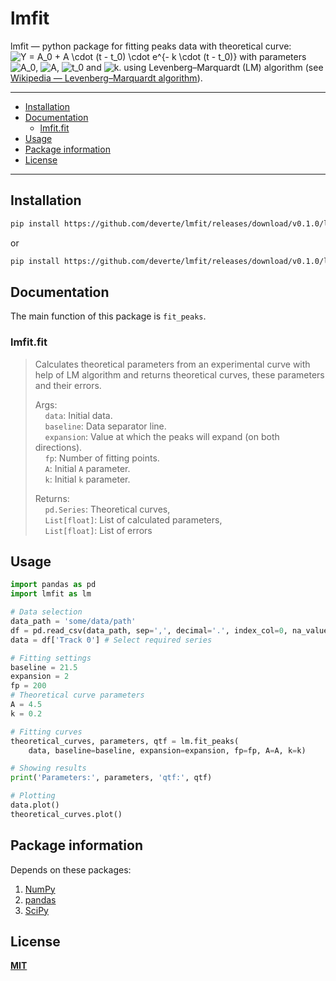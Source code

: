 # lmfit

lmfit — python package for fitting peaks data with theoretical curve:
<img src="https://latex.codecogs.com/gif.latex?Y&space;=&space;A_0&space;&plus;&space;A&space;\cdot&space;(t&space;-&space;t_0)&space;\cdot&space;e^{-&space;k&space;\cdot&space;(t&space;-&space;t_0)}" title="Y = A_0 + A \cdot (t - t_0) \cdot e^{- k \cdot (t - t_0)}" />
with parameters <img src="https://latex.codecogs.com/gif.latex?A_0" title="A_0" />, <img src="https://latex.codecogs.com/gif.latex?A" title="A" />, <img src="https://latex.codecogs.com/gif.latex?t_0" title="t_0" /> and <img src="https://latex.codecogs.com/gif.latex?k" title="k" />.
using Levenberg–Marquardt (LM) algorithm (see [Wikipedia — Levenberg–Marquardt algorithm](https://en.wikipedia.org/wiki/Levenberg%E2%80%93Marquardt_algorithm)).

---


- [Installation](#installation)
- [Documentation](#documentation)
    - [lmfit.fit](#lmfit.fit)
- [Usage](#usage)
- [Package information](#package-information)
- [License](#license)


---

## Installation
```sh
pip install https://github.com/deverte/lmfit/releases/download/v0.1.0/lmfit-0.1.0-py3-none-any.whl
```

or

```sh
pip install https://github.com/deverte/lmfit/releases/download/v0.1.0/lmfit-0.1.0.tar.gz
```

## Documentation
The main function of this package is `fit_peaks`.

### lmfit.fit
> Calculates theoretical parameters from an experimental curve with help of LM algorithm and returns theoretical curves, these parameters and their errors.  
>
> Args:  
&nbsp;&nbsp;&nbsp;&nbsp;`data`: Initial data.  
&nbsp;&nbsp;&nbsp;&nbsp;`baseline`: Data separator line.  
&nbsp;&nbsp;&nbsp;&nbsp;`expansion`: Value at which the peaks will expand (on both directions).  
&nbsp;&nbsp;&nbsp;&nbsp;`fp`: Number of fitting points.  
&nbsp;&nbsp;&nbsp;&nbsp;`A`: Initial `A` parameter.  
&nbsp;&nbsp;&nbsp;&nbsp;`k`: Initial `k` parameter.  
> 
> Returns:  
&nbsp;&nbsp;&nbsp;&nbsp;`pd.Series`: Theoretical curves,  
&nbsp;&nbsp;&nbsp;&nbsp;`List[float]`: List of calculated parameters,  
&nbsp;&nbsp;&nbsp;&nbsp;`List[float]`: List of errors  

## Usage
```py
import pandas as pd
import lmfit as lm

# Data selection
data_path = 'some/data/path'
df = pd.read_csv(data_path, sep=',', decimal='.', index_col=0, na_values='')
data = df['Track 0'] # Select required series

# Fitting settings
baseline = 21.5
expansion = 2
fp = 200
# Theoretical curve parameters
A = 4.5
k = 0.2

# Fitting curves
theoretical_curves, parameters, qtf = lm.fit_peaks(
    data, baseline=baseline, expansion=expansion, fp=fp, A=A, k=k)

# Showing results
print('Parameters:', parameters, 'qtf:', qtf)

# Plotting
data.plot()
theoretical_curves.plot()
```

## Package information
Depends on these packages:
1. [NumPy](https://numpy.org/)
2. [pandas](https://pandas.pydata.org/)
3. [SciPy](https://www.scipy.org/)

## License
**[MIT](LICENSE)**